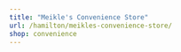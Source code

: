 ```yaml
---
title: "Meikle's Convenience Store"
url: /hamilton/meikles-convenience-store/
shop: convenience
---
```

